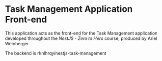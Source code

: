 # Task Management Application Front-end

This application acts as the front-end for the Task Management application developed throughout the *NestJS - Zero to Hero* course, produced by Ariel Weinberger.

The backend is rknlhrqy/nestjs-task-management
